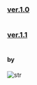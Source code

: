 ### [ver.1.0](https://jpstories.github.io/menu_1/)
#
### [ver.1.1](https://jpstories.github.io/menu_2/)
#
#### by
![str](https://user-images.githubusercontent.com/41709736/50480129-f7dc7a00-0a25-11e9-8429-967aaa8d4c22.jpg)
#
